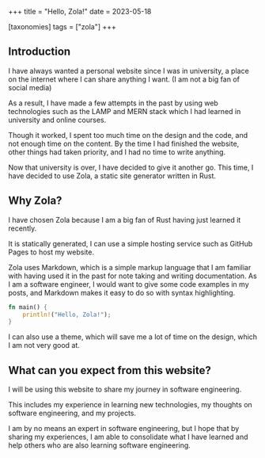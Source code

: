 +++
title = "Hello, Zola!"
date = 2023-05-18

[taxonomies]
tags = ["zola"]
+++

## Introduction

I have always wanted a personal website since I was in university, a place on the internet where I can share anything I want. (I am not a big fan of social media)

As a result, I have made a few attempts in the past by using web technologies such as the LAMP and MERN stack which I had learned in university and online courses.

Though it worked, I spent too much time on the design and the code, and not enough time on the content. By the time I had finished the website, other things had taken priority, and I had no time to write anything.

Now that university is over, I have decided to give it another go. This time, I have decided to use Zola, a static site generator written in Rust.

## Why Zola?

I have chosen Zola because I am a big fan of Rust having just learned it recently.

It is statically generated, I can use a simple hosting service such as GitHub Pages to host my website.

Zola uses Markdown, which is a simple markup language that I am familiar with having used it in the past for note taking and writing documentation. As I am a software engineer, I would want to give some code examples in my posts, and Markdown makes it easy to do so with syntax highlighting.

```rs
fn main() {
    println!("Hello, Zola!");
}
```

I can also use a theme, which will save me a lot of time on the design, which I am not very good at.

## What can you expect from this website?

I will be using this website to share my journey in software engineering.

This includes my experience in learning new technologies, my thoughts on software engineering, and my projects.

I am by no means an expert in software engineering, but I hope that by sharing my experiences, I am able to consolidate what I have learned and help others who are also learning software engineering.
